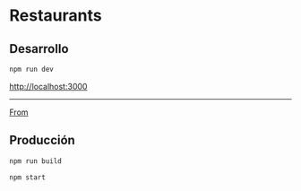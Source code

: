 # Restaurants

## Desarrollo

```bash
npm run dev
```

[http://localhost:3000](http://localhost:3000)

---
[From](https://github.com/goncy/nextjs-course)

## Producción

```bash
npm run build
```
```bash
npm start
```
